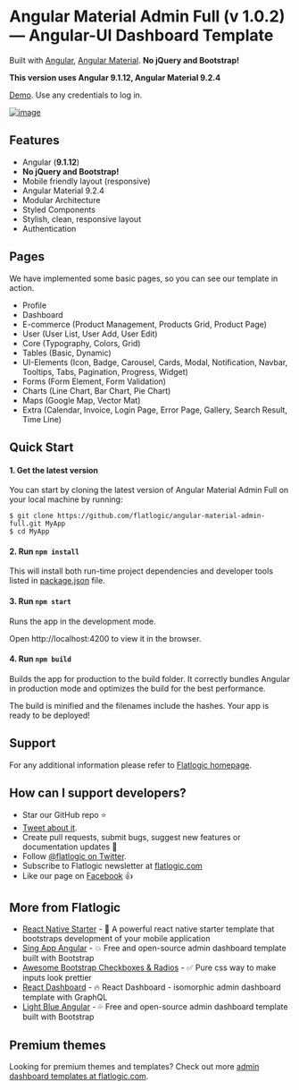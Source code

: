 # Angular Material Admin Full (v 1.0.2) — Angular-UI Dashboard Template

Built with [Angular](https://angular.io/), [Angular Material](https://material.angular.io/).
**No jQuery and Bootstrap!**

**This version uses Angular 9.1.12, Angular Material 9.2.4**

[Demo](https://demo.flatlogic.com/angular-material-admin-full). Use any credentials to log in.

[![image](https://user-images.githubusercontent.com/17360676/88760123-fed4ec80-d174-11ea-9584-12b8d3a7f8b3.png)](https://demo.flatlogic.com/angular-material-admin-full)

## Features

- Angular (**9.1.12**)
- **No jQuery and Bootstrap!**
- Mobile friendly layout (responsive)
- Angular Material 9.2.4
- Modular Architecture
- Styled Components
- Stylish, clean, responsive layout
- Authentication

## Pages

We have implemented some basic pages, so you can see our template in action.

- Profile
- Dashboard
- E-commerce (Product Management, Products Grid, Product Page)
- User (User List, User Add, User Edit)
- Core (Typography, Colors, Grid)
- Tables (Basic, Dynamic)
- UI-Elements (Icon, Badge, Carousel, Cards, Modal, Notification, Navbar, Tooltips, Tabs, Pagination, Progress, Widget)
- Forms (Form Element, Form Validation)
- Charts (Line Chart, Bar Chart, Pie Chart)
- Maps (Google Map, Vector Mat)
- Extra (Calendar, Invoice, Login Page, Error Page, Gallery, Search Result, Time Line)

## Quick Start

#### 1. Get the latest version

You can start by cloning the latest version of Angular Material Admin Full on your
local machine by running:

```shell
$ git clone https://github.com/flatlogic/angular-material-admin-full.git MyApp
$ cd MyApp
```

#### 2. Run `npm install`

This will install both run-time project dependencies and developer tools listed
in [package.json](package.json) file.

#### 3. Run `npm start`

Runs the app in the development mode.

Open http://localhost:4200 to view it in the browser.

#### 4. Run `npm build`

Builds the app for production to the build folder.
It correctly bundles Angular in production mode and optimizes the build for the best performance.

The build is minified and the filenames include the hashes.
Your app is ready to be deployed!

## Support

For any additional information please refer to [Flatlogic homepage](https://flatlogic.com).

## How can I support developers?

- Star our GitHub repo :star:
- [Tweet about it](https://twitter.com/intent/tweet?text=Amazing%20dashboard%20built%20with%20NodeJS,%20Angular%20and%20Bootstrap!&url=https://demo.flatlogic.com/angular-material-admin-full&via=flatlogic).
- Create pull requests, submit bugs, suggest new features or documentation updates :wrench:
- Follow [@flatlogic on Twitter](https://twitter.com/flatlogic).
- Subscribe to Flatlogic newsletter at [flatlogic.com](https://flatlogic.com/)
- Like our page on [Facebook](https://www.facebook.com/flatlogic/) :thumbsup:

## More from Flatlogic

- [React Native Starter](https://github.com/flatlogic/react-native-starter) - 🚀 A powerful react native starter template that bootstraps development of your mobile application
- [Sing App Angular](https://flatlogic.com/templates/sing-app-angular) - 💥 Free and open-source admin dashboard template built with Bootstrap
- [Awesome Bootstrap Checkboxes & Radios](https://github.com/flatlogic/awesome-bootstrap-checkbox) - ✅ Pure css way to make inputs look prettier
- [React Dashboard](https://github.com/flatlogic/react-dashboard) - 🔥 React Dashboard - isomorphic admin dashboard template with GraphQL
- [Light Blue Angular](https://flatlogic.com/templates/light-blue-angular) - 💦 Free and open-source admin dashboard template built with Bootstrap

## Premium themes

Looking for premium themes and templates? Check out more [admin dashboard templates at flatlogic.com](https://flatlogic.com/admin-dashboards).

